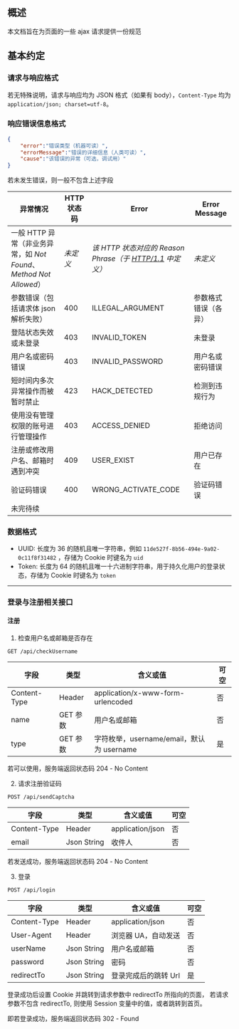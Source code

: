 ## 概述
本文档旨在为页面的一些 ajax 请求提供一份规范

## 基本约定
### 请求与响应格式
若无特殊说明，请求与响应均为 JSON 格式（如果有 body），`Content-Type` 均为 `application/json; charset=utf-8`。

### 响应错误信息格式
```json
{
	"error":"错误类型（机器可读）",
	"errorMessage":"错误的详细信息（人类可读）",
	"cause":"该错误的异常（可选，调试用）"
}
```
若未发生错误，则一般不包含上述字段

|异常情况|HTTP状态码|Error|Error Message|
|--------|----------|-----|------------|
|一般 HTTP 异常（非业务异常，如 _Not Found_、_Method Not Allowed_）|_未定义_|_该 HTTP 状态对应的 Reason Phrase（于 [HTTP/1.1](https://tools.ietf.org/html/rfc2616#section-6.1.1) 中定义）_|_未定义_|
|参数错误（包括请求体 json 解析失败）|400|ILLEGAL_ARGUMENT|参数格式错误（各异）|
|登陆状态失效或未登录|403|INVALID_TOKEN|未登录|
|用户名或密码错误|403|INVALID_PASSWORD|用户名或密码错误|
|短时间内多次异常操作而被暂时禁止|423|HACK_DETECTED|检测到违规行为|
|使用没有管理权限的账号进行管理操作|403|ACCESS_DENIED|拒绝访问|
|注册或修改用户名、邮箱时遇到冲突|409|USER_EXIST|用户已存在|
|验证码错误|400|WRONG_ACTIVATE_CODE|验证码错误|
|未完待续| | | |

### 数据格式

+ UUID: 长度为 36 的随机且唯一字符串，例如 `11de527f-8b56-494e-9a02-0c11f8f31482` ，存储为 Cookie 时键名为 `uid`
+ Token: 长度为 64 的随机且唯一十六进制字符串，用于持久化用户的登录状态，存储为 Cookie 时键名为 `token`

-----------

### 登录与注册相关接口

#### 注册

1. 检查用户名或邮箱是否存在

```
GET /api/checkUsername
```

|字段|类型|含义或值|可空|
|---|---|------------|---|
|Content-Type|Header|application/x-www-form-urlencoded|否|
|name|GET 参数|用户名或邮箱|否
|type|GET 参数|字符枚举，username/email，默认为 username|是

若可以使用，服务端返回状态码 204 - No Content

2. 请求注册验证码

```
POST /api/sendCaptcha
```

|字段|类型|含义或值|可空|
|---|---|------------|---|
|Content-Type|Header|application/json|否|
|email|Json String|收件人|否|

若发送成功，服务端返回状态码 204 - No Content

3. 登录

```
POST /api/login
```

|字段|类型|含义或值|可空|
|---|---|------------|---|
|Content-Type|Header|application/json|否|
|User-Agent|Header|浏览器 UA，自动发送|否|
|userName|Json String|用户名或邮箱|否|
|password|Json String|密码|否
|redirectTo|Json String|登录完成后的跳转 Url|是

登录成功后设置 Cookie 并跳转到请求参数中 redirectTo 所指向的页面，
若请求参数不包含 redirectTo, 则使用 Session 变量中的值，或者跳转到首页。

即若登录成功，服务端返回状态码 302 - Found
